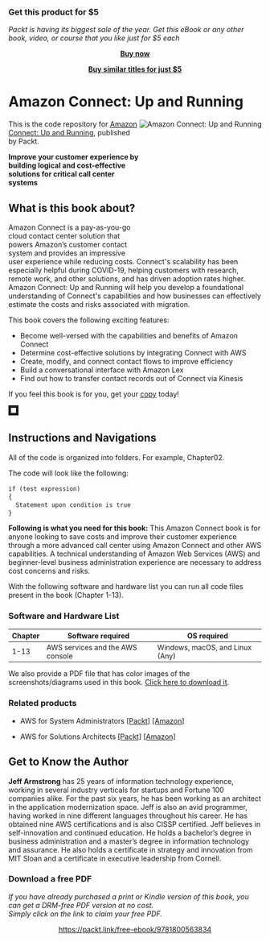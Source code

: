 
### Get this product for $5

<i>Packt is having its biggest sale of the year. Get this eBook or any other book, video, or course that you like just for $5 each</i>


<b><p align='center'>[Buy now](https://packt.link/9781800563834)</p></b>


<b><p align='center'>[Buy similar titles for just $5](https://subscription.packtpub.com/search)</p></b>


# Amazon Connect: Up and Running

<a href="https://www.packtpub.com/product/amazon-connect-up-and-running/9781800563834?utm_source=github&utm_medium=repository&utm_campaign=9781800563834"><img src="https://static.packt-cdn.com/products/9781800563834/cover/smaller" alt="Amazon Connect: Up and Running" height="256px" align="right"></a>

This is the code repository for [Amazon Connect: Up and Running](https://www.packtpub.com/product/amazon-connect-up-and-running/9781800563834?utm_source=github&utm_medium=repository&utm_campaign=9781800563834), published by Packt.

**Improve your customer experience by building logical and cost-effective solutions for critical call center systems**

## What is this book about?
Amazon Connect is a pay-as-you-go cloud contact center solution that powers Amazon’s customer contact system and provides an impressive user experience while reducing costs. Connect's scalability has been especially helpful during COVID-19, helping customers with research, remote work, and other solutions, and has driven adoption rates higher. Amazon Connect: Up and Running will help you develop a foundational understanding of Connect's capabilities and how businesses can effectively estimate the costs and risks associated with migration.

This book covers the following exciting features: 
* Become well-versed with the capabilities and benefits of Amazon Connect
* Determine cost-effective solutions by integrating Connect with AWS
* Create, modify, and connect contact flows to improve efficiency
* Build a conversational interface with Amazon Lex
* Find out how to transfer contact records out of Connect via Kinesis

If you feel this book is for you, get your [copy](https://www.amazon.com/dp/1800563833) today!

<a href="https://www.packtpub.com/?utm_source=github&utm_medium=banner&utm_campaign=GitHubBanner"><img src="https://raw.githubusercontent.com/PacktPublishing/GitHub/master/GitHub.png" alt="https://www.packtpub.com/" border="5" /></a>

## Instructions and Navigations
All of the code is organized into folders. For example, Chapter02.

The code will look like the following:
```
if (test expression)
{
  Statement upon condition is true
}
```

**Following is what you need for this book:**
This Amazon Connect book is for anyone looking to save costs and improve their customer experience through a more advanced call center using Amazon Connect and other AWS capabilities. A technical understanding of Amazon Web Services (AWS) and beginner-level business administration experience are necessary to address cost concerns and risks.

With the following software and hardware list you can run all code files present in the book (Chapter 1-13).

### Software and Hardware List

| Chapter  | Software required                   | OS required                        |
| -------- | ------------------------------------| -----------------------------------|
| 1-13     | AWS services and the AWS console    | Windows, macOS, and Linux (Any)    |



We also provide a PDF file that has color images of the screenshots/diagrams used in this book. [Click here to download it](http://www.packtpub.com/sites/default/files/downloads/9781800563834_ColorImages.pdf).

### Related products 
* AWS for System Administrators [[Packt]](https://www.packtpub.com/product/aws-for-system-administrators/9781800201538?utm_source=github&utm_medium=repository&utm_campaign=9781800201538) [[Amazon]](https://www.amazon.com/dp/1800201532)

* AWS for Solutions Architects [[Packt]](https://www.packtpub.com/product/aws-for-solutions-architects/9781789539233?utm_source=github&utm_medium=repository&utm_campaign=9781789539233) [[Amazon]](https://www.amazon.com/dp/1789539234)

## Get to Know the Author
**Jeff Armstrong** has 25 years of information technology experience, working in several industry verticals for startups and Fortune 100 companies alike.
For the past six years, he has been working as an architect in the application modernization space. Jeff is also an avid programmer, having worked in nine different languages throughout his career. He has obtained nine AWS certifications and is also CISSP certified.
Jeff believes in self-innovation and continued education. He holds a bachelor’s degree in business administration and a master’s degree in information technology and assurance. He also holds a certificate in strategy and innovation from MIT Sloan and a certificate in executive leadership from Cornell.



### Download a free PDF

 <i>If you have already purchased a print or Kindle version of this book, you can get a DRM-free PDF version at no cost.<br>Simply click on the link to claim your free PDF.</i>
<p align="center"> <a href="https://packt.link/free-ebook/9781800563834">https://packt.link/free-ebook/9781800563834 </a> </p>